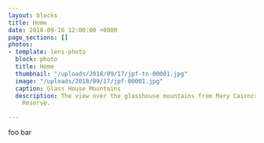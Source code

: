 ```yaml
---
layout: blocks
title: Home
date: 2018-09-16 12:00:00 +0000
page_sections: []
photos:
- template: lens-photo
  block: photo
  title: Home
  thumbnail: "/uploads/2018/09/17/jpf-tn-00001.jpg"
  image: "/uploads/2018/09/17/jpf-00001.jpg"
  caption: Glass House Mountains
  description: The view over the glasshouse mountains from Mary Cairncross Scenic
    Reserve.

---
```

foo bar